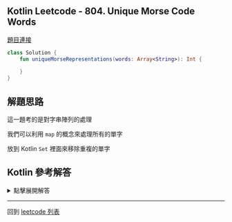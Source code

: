 ## Kotlin Leetcode - 804. Unique Morse Code Words

[題目連接](https://leetcode.com/problems/unique-morse-code-words/)

```kotlin
class Solution {
    fun uniqueMorseRepresentations(words: Array<String>): Int {
        
    }
}
```

## 解題思路

這一題考的是對字串陣列的處理

我們可以利用 `map` 的概念來處理所有的單字

放到 Kotlin `Set` 裡面來移除重複的單字

## Kotlin 參考解答

<details>
  <summary markdown='span'>點擊展開解答</summary>

```kotlin
class Solution {
    fun uniqueMorseRepresentations(words: Array<String>): Int {
        val morseDictionary = arrayOf(
            ".-",
            "-...",
            "-.-.",
            "-..",
            ".",
            "..-.",
            "--.",
            "....",
            "..",
            ".---",
            "-.-",
            ".-..",
            "--",
            "-.",
            "---",
            ".--.",
            "--.-",
            ".-.",
            "...",
            "-",
            "..-",
            "...-",
            ".--",
            "-..-",
            "-.--",
            "--.."
        )

        return words.map { it.map { c -> morseDictionary[c - 'a'] }.joinToString("") }
                .toSet().size
    }
}
```

</details>

------

回到 [leetcode 列表](index.md)
